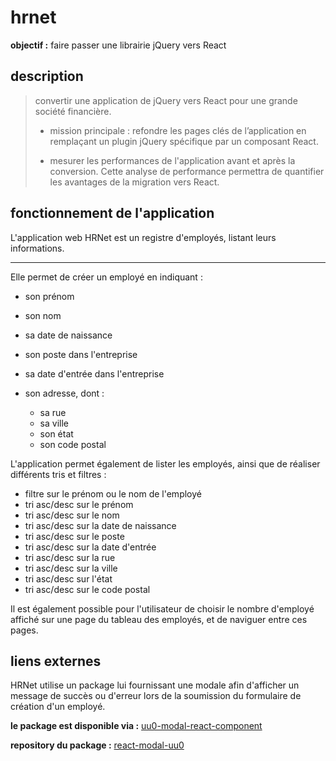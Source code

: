 # hrnet

**objectif :** faire passer une librairie jQuery vers React

## description

>convertir une application de jQuery vers React pour une grande société financière.
>
>- mission principale : refondre les pages clés de l’application en remplaçant un plugin jQuery spécifique par un composant React.
>
>-  mesurer les performances de l'application avant et après la conversion. Cette analyse de performance permettra de quantifier les avantages de la migration vers React.
>

## fonctionnement de l'application

L'application web HRNet est un registre d'employés, listant leurs informations.

---

Elle permet de créer un employé en indiquant :

- son prénom
- son nom
- sa date de naissance
- son poste dans l'entreprise
- sa date d'entrée dans l'entreprise
- son adresse, dont :

  - sa rue
  - sa ville
  - son état
  - son code postal

L'application permet également de lister les employés, ainsi que de réaliser différents tris et filtres :

- filtre sur le prénom ou le nom de l'employé
- tri asc/desc sur le prénom
- tri asc/desc sur le nom
- tri asc/desc sur la date de naissance
- tri asc/desc sur le poste
- tri asc/desc sur la date d'entrée
- tri asc/desc sur la rue
- tri asc/desc sur la ville
- tri asc/desc sur l'état
- tri asc/desc sur le code postal

Il est également possible pour l'utilisateur de choisir le nombre d'employé affiché sur une page du tableau des employés, et de naviguer entre ces pages.

## liens externes
HRNet utilise un package lui fournissant une modale afin d'afficher un message de succès ou d'erreur lors de la soumission du formulaire de création d'un employé. 

**le package est disponible via :** [uu0-modal-react-component](https://www.npmjs.com/package/uu0-modal-react-component) 

**repository du package :** 
[react-modal-uu0](https://github.com/uu-0/react-modal-uu0) 